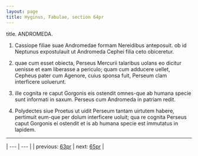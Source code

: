```yaml
---
layout: page
title: Hyginus, Fabulae, section 64pr
---
```


title. ANDROMEDA.



1. Cassiope filiae suae Andromedae formam Nereidibus anteposuit. ob id Neptunus expostulauit ut Andromeda Cephei filia ceto obiceretur.



2. quae cum esset obiecta, Perseus Mercurii talaribus uolans eo dicitur uenisse et eam liberasse a periculo; quam cum adducere uellet, Cepheus pater cum Agenore, cuius sponsa fuit, Perseum clam interficere uoluerunt.



3. ille cognita re caput Gorgonis eis ostendit omnes-que ab humana specie sunt informati in saxum. Perseus cum Andromeda in patriam redit.



4. Polydectes siue Proetus ut uidit Perseum tantam uirtutem habere, pertimuit eum-que per dolum interficere uoluit; qua re cognita Perseus caput Gorgonis ei ostendit et is ab humana specie est immutatus in lapidem.



---

| --- | --- |
| previous: [63pr](../63pr/) | next: [65pr](../65pr/) |